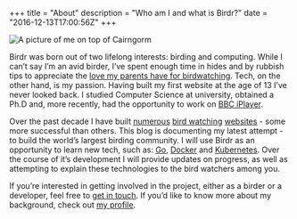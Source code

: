 +++
title = "About"
description = "Who am I and what is Birdr?"
date = "2016-12-13T17:00:56Z"
+++

![A picture of me on top of Cairngorm](/images/about.jpg)

Birdr was born out of two lifelong interests: birding and computing. While I can’t say I’m an avid birder, I’ve spent enough time in hides and by rubbish tips to appreciate the [love my parents have for birdwatching](https://trevorontour.me/). Tech, on the other hand, is my passion. Having built my first website at the age of 13 I’ve never looked back. I studied Computer Science at university, obtained a Ph.D and, more recently, had the opportunity to work on [BBC iPlayer](http://www.bbc.co.uk/iplayer).

Over the past decade I have built [numerous](http://birdlists.me/) [bird watching](http://nenbc.co.uk/) [websites](post/welcome-to-birdr/) - some more successful than others. This blog is documenting my latest attempt - to build the world’s largest birding community. I will use Birdr as an opportunity to learn new tech, such as: [Go](https://golang.org/), [Docker](https://www.docker.com/) and [Kubernetes](http://kubernetes.io/). Over the course of it’s development I will provide updates on progress, as well as attempting to explain these technologies to the bird watchers among you.

If you’re interested in getting involved in the project, either as a birder or a developer, feel free to [get in touch](mailto:matt@birdr.co.uk). If you’d like to know more about my background, check out [my profile](https://www.linkedin.com/in/matthew-williams).
